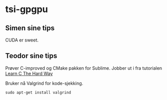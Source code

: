tsi-gpgpu
=========

Simen sine tips
---------------

CUDA er sweet.


Teodor sine tips
----------------

Prøver C-improved og CMake pakken for Sublime.
Jobber ut i fra tutorialen [Learn C The Hard Way](http://c.learncodethehardway.org/book/)

Bruker nå Valgrind for kode-sjekking.

```
sudo apt-get install valgrind
```